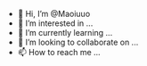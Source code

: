- 👋 Hi, I’m @Maoiuuo
- 👀 I’m interested in ...
- 🌱 I’m currently learning ...
- 💞️ I’m looking to collaborate on ...
- 📫 How to reach me ...

<!---
Maoiuuo/Maoiuuo is a ✨ special ✨ repository because its `README.md` (this file) appears on your GitHub profile.
You can click the Preview link to take a look at your changes.
--->
